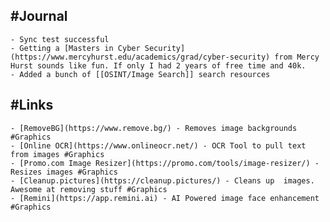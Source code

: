 ## #Journal
	- Sync test successful
	- Getting a [Masters in Cyber Security](https://www.mercyhurst.edu/academics/grad/cyber-security) from Mercy Hurst sounds like fun. If only I had 2 years of free time and 40k.
	- Added a bunch of [[OSINT/Image Search]] search resources
## #Links
	- [RemoveBG](https://www.remove.bg/) - Removes image backgrounds #Graphics
	- [Online OCR](https://www.onlineocr.net/) - OCR Tool to pull text from images #Graphics
	- [Promo.com Image Resizer](https://promo.com/tools/image-resizer/) - Resizes images #Graphics
	- [Cleanup.pictures](https://cleanup.pictures/) - Cleans up  images. Awesome at removing stuff #Graphics
	- [Remini](https://app.remini.ai) - AI Powered image face enhancement #Graphics